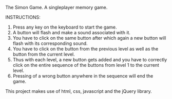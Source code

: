 The Simon Game. 
A singleplayer memory game.

INSTRUCTIONS:
1) Press any key on the keyboard to start the game.
2) A button will flash and make a sound associated with it.
3) You have to click on the same button after which again a new button will flash with its corresponding sound.
4) You have to click on the button from the previous level as well as the button from the current level.
5) Thus with each level, a new button gets added and you have to correctly click on the entire sequence of the buttons from level 1 to the current level.
6) Pressing of a wrong button anywhere in the sequence will end the game.

This project makes use of html, css, javascript and the jQuery library.
